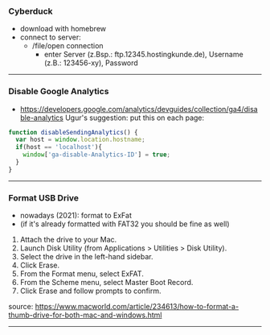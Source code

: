 ### Cyberduck
- download with homebrew
- connect to server:
  - /file/open connection
    - enter Server (z.Bsp.: ftp.12345.hostingkunde.de), Username (z.B.: 123456-xy), Password
___


### Disable Google Analytics
- https://developers.google.com/analytics/devguides/collection/ga4/disable-analytics
Ugur's suggestion: put this on each page:
```js
function disableSendingAnalytics() {
  var host = window.location.hostname;
  if(host == 'localhost'){
    window['ga-disable-Analytics-ID'] = true;
  }
}
```
___


### Format USB Drive
- nowadays (2021): format to ExFat
- (if it's already formatted with FAT32 you should be fine as well)

1. Attach the drive to your Mac.
2. Launch Disk Utility (from Applications > Utilities > Disk Utility).
3. Select the drive in the left-hand sidebar.
4. Click Erase.
5. From the Format menu, select ExFAT.
6. From the Scheme menu, select Master Boot Record.
7. Click Erase and follow prompts to confirm.

source: https://www.macworld.com/article/234613/how-to-format-a-thumb-drive-for-both-mac-and-windows.html
___

